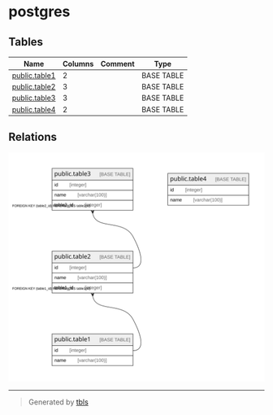 # postgres

## Tables

| Name | Columns | Comment | Type |
| ---- | ------- | ------- | ---- |
| [public.table1](public.table1.md) | 2 |  | BASE TABLE |
| [public.table2](public.table2.md) | 3 |  | BASE TABLE |
| [public.table3](public.table3.md) | 3 |  | BASE TABLE |
| [public.table4](public.table4.md) | 2 |  | BASE TABLE |

## Relations

![er](schema.svg)

---

> Generated by [tbls](https://github.com/k1LoW/tbls)
